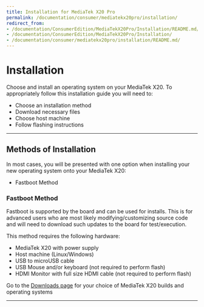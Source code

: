 ```yaml
---
title: Installation for MediaTek X20 Pro
permalink: /documentation/consumer/mediatekx20pro/installation/
redirect_from:
- /documentation/ConsumerEdition/MediaTekX20Pro/Installation/README.md/
- /documentation/ConsumerEdition/MediaTekX20Pro/Installation/
- /documentation/consumer/mediatekx20pro/installation/README.md/
---
```

# Installation

Choose and install an operating system on your MediaTek X20. To appropriately follow this installation guide you will need to:

- Choose an installation method
- Download necessary files
- Choose host machine
- Follow flashing instructions

***

## Methods of Installation

In most cases, you will be presented with one option when installing your new operating system onto your MediaTek X20:

- Fastboot Method

### Fastboot Method

Fastboot is supported by the board and can be used for installs. This is for advanced users who are most likely modifying/customizing source code and will need to download such updates to the board for test/execution.

This method requires the following hardware:

- MediaTek X20 with power supply
- Host machine (Linux/Windows)
- USB to microUSB cable
- USB Mouse and/or keyboard (not required to perform flash)
- HDMI Monitor with full size HDMI cable (not required to perform flash)

Go to the [Downloads page](../downloads/) for your choice of MediaTek X20 builds and operating systems

***
